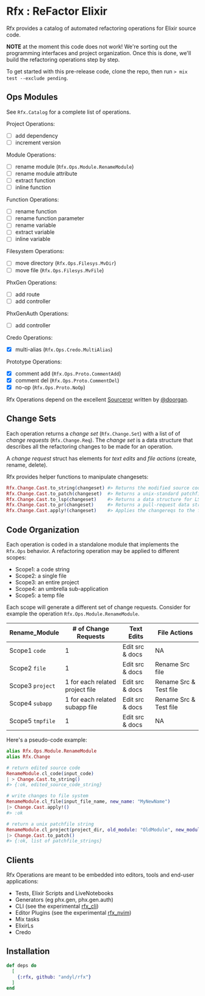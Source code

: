 # Rfx : ReFactor Elixir

Rfx provides a catalog of automated refactoring operations for Elixir source
code.  

**NOTE** at the moment this code does not work!  We're sorting out the
programming interfaces and project organization.  Once this is done, we'll
build the refactoring operations step by step.

To get started with this pre-release code, clone the repo, then run `> mix test
--exclude pending`.

## Ops Modules

See `Rfx.Catalog` for a complete list of operations.

Project Operations:

- [ ] add dependency 
- [ ] increment version

Module Operations:

- [ ] rename module (`Rfx.Ops.Module.RenameModule`)
- [ ] rename module attribute
- [ ] extract function
- [ ] inline function

Function Operations:

- [ ] rename function
- [ ] rename function parameter
- [ ] rename variable
- [ ] extract variable
- [ ] inline variable

Filesystem Operations:

- [ ] move directory (`Rfx.Ops.Filesys.MvDir`)
- [ ] move file (`Rfx.Ops.Filesys.MvFile`)

PhxGen Operations:

- [ ] add route
- [ ] add controller

PhxGenAuth Operations:

- [ ] add controller

Credo Operations:

- [x] multi-alias (`Rfx.Ops.Credo.MultiAlias`)

Prototype Operations:

- [x] comment add (`Rfx.Ops.Proto.CommentAdd`)
- [x] comment del (`Rfx.Ops.Proto.CommentDel`)
- [x] no-op (`Rfx.Ops.Proto.NoOp`)

Rfx Operations depend on the excellent
[Sourceror](http://github.com/doorgan/sourceror) written by
[@doorgan](http://github.com/doorgan).

## Change Sets

Each operation returns a *change set* (`Rfx.Change.Set`) with a list of of
*change requests* (`Rfx.Change.Req`).  The *change set* is a data structure that
describes all the refactoring changes to be made for an operation.

A *change request* struct has elements for *text edits* and *file actions*
(create, rename, delete).

Rfx provides helper functions to manipulate changesets:

```elixir
Rfx.Change.Cast.to_string(changeset) #> Returns the modified source code
Rfx.Change.Cast.to_patch(changeset)  #> Returns a unix-standard patchfile
Rfx.Change.Cast.to_lsp(changeset)    #> Returns a data structure for LSP
Rfx.Change.Cast.to_pr(changeset)     #> Returns a pull-request data structure
Rfx.Change.Cast.apply!(changeset)    #> Applies the changereqs to the filesystem
```

## Code Organization

Each operation is coded in a standalone module that implements the `Rfx.Ops`
behavior.  A refactoring operation may be applied to different scopes:

- Scope1: a code string
- Scope2: a single file
- Scope3: an entire project
- Scope4: an umbrella sub-application
- Scope5: a temp file

Each scope will generate a different set of change requests.  Consider for
example the operation `Rfx.Ops.Module.RenameModule`.

| Rename_Module    | # of Change Requests            | Text Edits      | File Actions           |
|------------------|---------------------------------|-----------------|------------------------|
| Scope1 `code`    | 1                               | Edit src & docs | NA                     |
| Scope2 `file`    | 1                               | Edit src & docs | Rename Src file        |
| Scope3 `project` | 1 for each related project file | Edit src & docs | Rename Src & Test file |
| Scope4 `subapp`  | 1 for each related subapp file  | Edit src & docs | Rename Src & Test file |
| Scope5 `tmpfile` | 1                               | Edit src & docs | NA                     |

Here's a pseudo-code example:

```elixir
alias Rfx.Ops.Module.RenameModule
alias Rfx.Change

# return edited source code
RenameModule.cl_code(input_code) 
| > Change.Cast.to_string()
#> {:ok, edited_source_code_string}

# write changes to file system
RenameModule.cl_file(input_file_name, new_name: "MyNewName") 
|> Change.Cast.apply!()
#> :ok  

# return a unix patchfile string
RenameModule.cl_project(project_dir, old_module: "OldModule", new_module: "NewModule") 
|> Change.Cast.to_patch()
#> {:ok, list of patchfile_strings}
```

## Clients 

Rfx Operations are meant to be embedded into editors, tools and end-user
applications:

- Tests, Elixir Scripts and LiveNotebooks
- Generators (eg phx.gen, phx.gen.auth)
- CLI (see the experimental [rfx_cli](https://github.com/andyl/rfx_cli))
- Editor Plugins (see the experimental [rfx_nvim](https://github.com/andyl/rfx_nvim))
- Mix tasks 
- ElixirLs
- Credo

## Installation

```elixir
def deps do
  [
    {:rfx, github: "andyl/rfx"}
  ]
end
```

